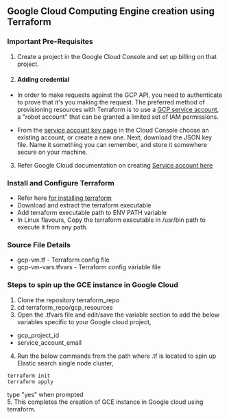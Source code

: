 ## Google Cloud Computing Engine creation using Terraform
### Important Pre-Requisites
1. Create a project in the Google Cloud Console and set up billing on that project. 
2. #### Adding credential

- In order to make requests against the GCP API, you need to authenticate to prove that it's you making the request. The preferred method of provisioning resources with Terraform is to use a [GCP service account](https://cloud.google.com/docs/authentication/getting-started), a "robot account" that can be granted a limited set of IAM permissions.

- From the [service account key page](https://console.cloud.google.com/apis/credentials/serviceaccountkey) in the Cloud Console choose an existing account, or create a new one. Next, download the JSON key file. Name it something you can remember, and store it somewhere secure on your machine.
3. Refer Google Cloud documentation on creating [Service account here](https://cloud.google.com/iam/docs/creating-managing-service-accounts#creating_a_service_account)

### Install and Configure Terraform
- Refer here [for installing terraform](https://www.terraform.io/downloads.html)
- Download and extract the terraform executable
- Add terraform executable path to ENV PATH variable
- In Linux flavours, Copy the terraform executable in /usr/bin path to execute it from any path.

### Source File Details
- gcp-vm.tf - Terraform config file
- gcp-vm-vars.tfvars - Terraform config variable file
 
### Steps to spin up the GCE instance in Google Cloud 
 1. Clone the repository terraform_repo
 2. cd terraform_repo/gcp_resources
 3. Open the .tfvars file and edit/save the variable section to add the below variables specific to your Google cloud project, 
 - gcp_project_id
 - service_account_email
   
 4. Run the below commands from the path where .tf is located to spin up Elastic search single node cluster,
 ```
 terraform init
 terraform apply
 ```
 type "yes" when prompted<br>
 5. This completes the creation of GCE instance in Google cloud using terraform.
 

